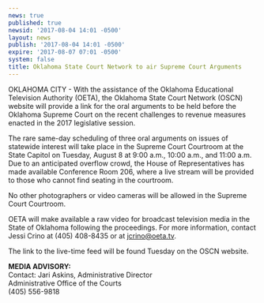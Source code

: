 ```yaml
---
news: true
published: true
newsid: '2017-08-04 14:01 -0500'
layout: news
publish: '2017-08-04 14:01 -0500'
expire: '2017-08-07 07:01 -0500'
system: false
title: Oklahoma State Court Network to air Supreme Court Arguments
---
```


OKLAHOMA CITY - With the assistance of the Oklahoma Educational Television Authority (OETA), the Oklahoma State Court Network (OSCN) website will provide a link for the oral arguments to be held before the Oklahoma Supreme Court on the recent challenges to revenue measures enacted in the 2017 legislative session. 

The rare same-day scheduling of three oral arguments on issues of statewide interest will take place in the Supreme Court Courtroom at the State Capitol on Tuesday, August 8 at 9:00 a.m., 10:00 a.m., and 11:00 a.m.  Due to an anticipated overflow crowd, the House of Representatives has made available Conference Room 206, where a live stream will be provided to those who cannot find seating in the courtroom.  

No other photographers or video cameras will be allowed in the Supreme Court Courtroom.

OETA will make available a raw video for broadcast television media in the State of Oklahoma following the proceedings.  For more information, contact Jessi Crino at (405) 408-8435 or at [jcrino@oeta.tv](mailto:jcrino@oeta.tv). 

The link to the live-time feed will be found Tuesday on the OSCN website. 

**MEDIA ADVISORY:**  
Contact: Jari Askins, Administrative Director  
Administrative Office of the Courts  
(405) 556-9818
